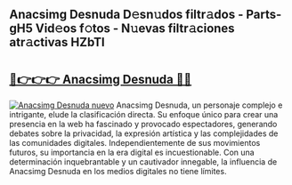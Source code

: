 ## Anacsimg Desnuda D𝚎sn𝚞dos filtr𝚊dos - Parts-gH5 Vid𝚎os f𝚘tos - N𝚞evas filtr𝚊ciones atr𝚊ctivas HZbTl

# <h2><a href="http://mb4b9y3.tromn.icu/?c=Anacsimg+Desnuda">🔗👉👉👉 Anacsimg Desnuda 🔗🔗</a></h2>

[![Anacsimg Desnuda nuevo](https://i.imgur.com/pEAQMta.gif)](http://mb4b9y3.tromn.icu/?c=Anacsimg+Desnuda)
Anacsimg Desnuda, un personaje complejo e intrigante, elude la clasificación directa. Su enfoque único para crear una presencia en la web ha fascinado y provocado espectadores, generando debates sobre la privacidad, la expresión artística y las complejidades de las comunidades digitales. Independientemente de sus movimientos futuros, su importancia en la era digital es incuestionable. Con una determinación inquebrantable y un cautivador innegable, la influencia de Anacsimg Desnuda en los medios digitales no tiene límites.

